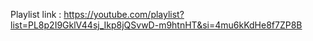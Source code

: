 Playlist link : https://youtube.com/playlist?list=PL8p2I9GklV44sj_Ikp8jQSvwD-m9htnHT&si=4mu6kKdHe8f7ZP8B
